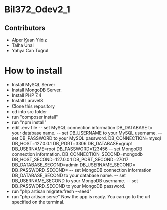 # Bil372_Odev2_1

Contributors
-
- Alper Kaan Yıldız
- Talha Ünal
- Yahya Can Tuğrul

# How to install
- Install MySQL Server
- Install MongoDB Server.
- Install PHP 7.4
- Install Laravel8
- Clone this repository
- cd into src folder
- run "composer install"
- run "npm install"
- edit .env file
-- set MySQL connection information DB_DATABASE to your database name.
-- set DB_USERNAME to your MySQL username.
-- set DB_PASSWORD to your MySQL password.
DB_CONNECTION=mysql
DB_HOST=127.0.0.1
DB_PORT=3306
DB_DATABASE=grup1
DB_USERNAME=root
DB_PASSWORD=123456
-- set MongoDB connection information.
DB_CONNECTION_SECOND=mongodb
DB_HOST_SECOND=127.0.0.1
DB_PORT_SECOND=27017
DB_DATABASE_SECOND=admin
DB_USERNAME_SECOND=
DB_PASSWORD_SECOND=
-- set MongoDB connection information DB_DATABASE_SECOND to your database name.
-- set DB_USERNAME_SECOND to your MongoDB username.
-- set DB_PASSWORD_SECOND to your MongoDB password.
- run "php artisan migrate:fresh --seed"
- run "php artisan serve"
Now the app is ready. You can go to the url specified on the terminal.
